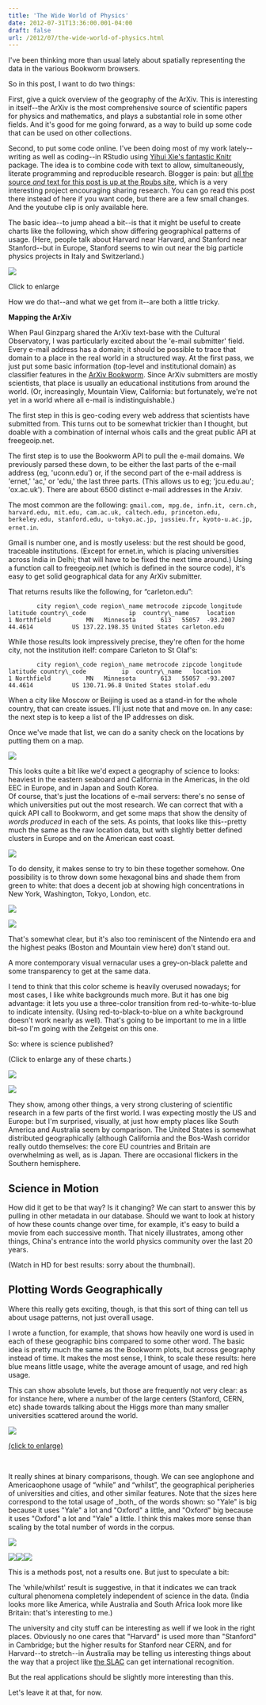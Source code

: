 ```yaml
---
title: 'The Wide World of Physics'
date: 2012-07-31T13:36:00.001-04:00
draft: false
url: /2012/07/the-wide-world-of-physics.html
---
```


I've been thinking more than usual lately about spatially representing the data in the various Bookworm browsers.

So in this post, I want to do two things:

First, give a quick overview of the geography of the ArXiv. This is interesting in itself--the ArXiv is the most comprehensive source of scientific papers for physics and mathematics, and plays a substantial role in some other fields. And it's good for me going forward, as a way to build up some code that can be used on other collections.

Second, to put some code online. I've been doing most of my work lately--writing as well as coding--in RStudio using [Yihui Xie's fantastic Knitr](http://yihui.name/knitr) package. The idea is to combine code with text to allow, simultaneously, literate programming and reproducible research. Blogger is pain: but [all the source _and_ text for this post is up at the Rpubs site](http://rpubs.com/benmschmidt/physics), which is a very interesting project encouraging sharing research. You can go read this post there instead of here if you want code, but there are a few small changes. And the youtube clip is only available here.

The basic idea--to jump ahead a bit--is that it might be useful to create charts like the following, which show differing geographical patterns of usage. (Here, people talk about Harvard near Harvard, and Stanford near Stanford--but in Europe, Stanford seems to win out near the big particle physics projects in Italy and Switzerland.)

[![](http://1.bp.blogspot.com/-3UhicLtodZM/UBgLiLrQH4I/AAAAAAAADhE/UVyL6BsMOcI/s640/9.png)](http://1.bp.blogspot.com/-3UhicLtodZM/UBgLiLrQH4I/AAAAAAAADhE/UVyL6BsMOcI/s1600/9.png)

Click to enlarge

How we do that--and what we get from it--are both a little tricky.

**Mapping the ArXiv**

When Paul Ginzparg shared the ArXiv text-base with the Cultural Observatory, I was particularly excited about the 'e-mail submitter' field. Every e-mail address has a domain; it should be possible to trace that domain to a place in the real world in a structured way. At the first pass, we just put some basic information (top-level and institutional domain) as classifier features in the [ArXiv Bookworm](http://arxiv.culturomics.org/). Since ArXiv submitters are mostly scientists, that place is usually an educational institutions from around the world. (Or, increasingly, Mountain View, California: but fortunately, we're not yet in a world where all e-mail is indistinguishable.)

The first step in this is geo-coding every web address that scientists have submitted from. This turns out to be somewhat trickier than I thought, but doable with a combination of internal whois calls and the great public API at freegeoip.net.

The first step is to use the Bookworm API to pull the e-mail domains. We previously parsed these down, to be either the last parts of the e-mail address (eg, 'uconn.edu') or, if the second part of the e-mail address is 'ernet,' 'ac,' or 'edu,' the last three parts. (This allows us to eg; 'jcu.edu.au'; 'ox.ac.uk'). There are about 6500 distinct e-mail addresses in the Arxiv.

The most common are the following: `gmail.com, mpg.de, infn.it, cern.ch, harvard.edu, mit.edu, cam.ac.uk, caltech.edu, princeton.edu, berkeley.edu, stanford.edu, u-tokyo.ac.jp, jussieu.fr, kyoto-u.ac.jp, ernet.in`.

Gmail is number one, and is mostly useless: but the rest should be good, traceable institutions. (Except for ernet.in, which is placing universities across India in Delhi; that will have to be fixed the next time around.) Using a function call to freegeoip.net (which is defined in the source code), it's easy to get solid geographical data for any ArXiv submitter.

  
That returns results like the following, for “carleton.edu”:

```
        city region\_code region\_name metrocode zipcode longitude latitude country\_code            ip  country\_name     location
1 Northfield          MN   Minnesota       613   55057  -93.2007  44.4614           US 137.22.198.35 United States carleton.edu
```

While those results look impressively precise, they're often for the home city, not the institution itelf: compare Carleton to St Olaf's:

```
        city region\_code region\_name metrocode zipcode longitude latitude country\_code          ip  country\_name   location
1 Northfield          MN   Minnesota       613   55057  -93.2007  44.4614           US 130.71.96.8 United States stolaf.edu
```

When a city like Moscow or Beijing is used as a stand-in for the whole country, that can create issues. I'll just note that and move on. In any case: the next step is to keep a list of the IP addresses on disk.

Once we've made that list, we can do a sanity check on the locations by putting them on a map.

[![](http://2.bp.blogspot.com/-7vhTbuhJ0QE/UBgKPbQalqI/AAAAAAAADfs/KRcwcgpFEY4/s640/1.png)](http://2.bp.blogspot.com/-7vhTbuhJ0QE/UBgKPbQalqI/AAAAAAAADfs/KRcwcgpFEY4/s1600/1.png)

This looks quite a bit like we'd expect a geography of science to looks: heaviest in the eastern seaboard and California in the Americas, in the old EEC in Europe, and in Japan and South Korea.  
Of course, that's just the locations of e-mail servers: there's no sense of which universities put out the most research. We can correct that with a quick API call to Bookworm, and get some maps that show the density of _words produced_ in each of the sets. As points, that looks like this--pretty much the same as the raw location data, but with slightly better defined clusters in Europe and on the American east coast.

[![](http://4.bp.blogspot.com/-HGrw_yqfC_k/UBgKT4AOG0I/AAAAAAAADgE/7djPgn41YbA/s1600/2.png)](http://4.bp.blogspot.com/-HGrw_yqfC_k/UBgKT4AOG0I/AAAAAAAADgE/7djPgn41YbA/s1600/2.png)

To do density, it makes sense to try to bin these together somehow. One possibility is to throw down some hexagonal bins and shade them from green to white: that does a decent job at showing high concentrations in New York, Washington, Tokyo, London, etc.

[![](http://3.bp.blogspot.com/-nLmyPRC9xek/UBgKUhLFQrI/AAAAAAAADgM/PWZHDn-p1DI/s1600/3.png)](http://3.bp.blogspot.com/-nLmyPRC9xek/UBgKUhLFQrI/AAAAAAAADgM/PWZHDn-p1DI/s1600/3.png)

[![](http://2.bp.blogspot.com/-3HMLQGQ_Pko/UBgKVUsr3FI/AAAAAAAADgU/9G9g_GXGvlk/s1600/4.png)](http://2.bp.blogspot.com/-3HMLQGQ_Pko/UBgKVUsr3FI/AAAAAAAADgU/9G9g_GXGvlk/s1600/4.png)

That's somewhat clear, but it's also too reminiscent of the Nintendo era and the highest peaks (Boston and Mountain view here) don't stand out.

A more contemporary visual vernacular uses a grey-on-black palette and some transparency to get at the same data.

I tend to think that this color scheme is heavily overused nowadays; for most cases, I like white backgrounds much more. But it has one big advantage: it lets you use a three-color transition from red-to-white-to-blue to indicate intensity. (Using red-to-black-to-blue on a white background doesn't work nearly as well). That's going to be important to me in a little bit–so I'm going with the Zeitgeist on this one.

So: where is science published?

(Click to enlarge any of these charts.)

[![](http://1.bp.blogspot.com/-GKFQn9-BlOU/UBgKWAy7xKI/AAAAAAAADgc/IF6zKnQe4_w/s640/5.png)](http://1.bp.blogspot.com/-GKFQn9-BlOU/UBgKWAy7xKI/AAAAAAAADgc/IF6zKnQe4_w/s1600/5.png)

[![](http://2.bp.blogspot.com/-tjVgzr6FoKI/UBgLgQaFwqI/AAAAAAAADgs/tDmJcy1DXDY/s640/6.png)](http://2.bp.blogspot.com/-tjVgzr6FoKI/UBgLgQaFwqI/AAAAAAAADgs/tDmJcy1DXDY/s1600/6.png)

They show, among other things, a very strong clustering of scientific research in a few parts of the first world. I was expecting mostly the US and Europe: but I'm surprised, visually, at just how empty places like South America and Australia seem by comparison. The United States is somewhat distributed geographically (although California and the Bos-Wash corridor really outdo themselves: the core EU countries and Britain are overwhelming as well, as is Japan. There are occasional flickers in the Southern hemisphere.

## Science in Motion

How did it get to be that way? Is it changing? We can start to answer this by pulling in other metadata in our database. Should we want to look at history of how these counts change over time, for example, it's easy to build a movie from each successive month. That nicely illustrates, among other things, China's entrance into the world physics community over the last 20 years.

(Watch in HD for best results: sorry about the thumbnail).

## Plotting Words Geographically

Where this really gets exciting, though, is that this sort of thing can tell us about usage patterns, not just overall usage.

I wrote a function, for example, that shows how heavily one word is used in each of these geographic bins compared to some other word. The basic idea is pretty much the same as the Bookworm plots, but across geography instead of time. It makes the most sense, I think, to scale these results: here blue means little usage, white the average amount of usage, and red high usage.

This can show absolute levels, but those are frequently not very clear: as for instance here, where a number of the large centers (Stanford, CERN, etc) shade towards talking about the Higgs more than many smaller universities scattered around the world.

[![](http://3.bp.blogspot.com/-zpbulPXpUaQ/UBgLg5RnJfI/AAAAAAAADg0/qU4yrv45vJc/s640/7.png)](http://3.bp.blogspot.com/-zpbulPXpUaQ/UBgLg5RnJfI/AAAAAAAADg0/qU4yrv45vJc/s1600/7.png)

[(click to enlarge)](http://1.bp.blogspot.com/-weKSQivbQOg/UBgLhnkwIYI/AAAAAAAADg8/Z-inT78paZg/s1600/8.png)

[  
](http://1.bp.blogspot.com/-3UhicLtodZM/UBgLiLrQH4I/AAAAAAAADhE/UVyL6BsMOcI/s1600/9.png)

It really shines at binary comparisons, though. We can see anglophone and Americaophone usage of “while” and “whilst”, the geographical peripheries of universities and cities, and other similar features. Note that the sizes here correspond to the total usage of \_both\_ of the words shown: so "Yale" is big because it uses "Yale" a lot and "Oxford" a little, and "Oxford" big because it uses "Oxford" a lot and "Yale" a little. I think this makes more sense than scaling by the total number of words in the corpus.

[![](http://1.bp.blogspot.com/-weKSQivbQOg/UBgLhnkwIYI/AAAAAAAADg8/Z-inT78paZg/s640/8.png)](http://1.bp.blogspot.com/-weKSQivbQOg/UBgLhnkwIYI/AAAAAAAADg8/Z-inT78paZg/s1600/8.png)

[![](http://3.bp.blogspot.com/-gEh6KVPpvkg/UBgKTeBYQEI/AAAAAAAADf8/BIDXLvPx9_M/s640/11.png)](http://3.bp.blogspot.com/-gEh6KVPpvkg/UBgKTeBYQEI/AAAAAAAADf8/BIDXLvPx9_M/s1600/11.png)[![](http://4.bp.blogspot.com/-OFZ9Z9VkS8Y/UBgKSvGGpXI/AAAAAAAADf0/zx9Amjf7MR8/s640/10.png)](http://4.bp.blogspot.com/-OFZ9Z9VkS8Y/UBgKSvGGpXI/AAAAAAAADf0/zx9Amjf7MR8/s1600/10.png)[![](http://1.bp.blogspot.com/-3UhicLtodZM/UBgLiLrQH4I/AAAAAAAADhE/UVyL6BsMOcI/s640/9.png)](http://1.bp.blogspot.com/-3UhicLtodZM/UBgLiLrQH4I/AAAAAAAADhE/UVyL6BsMOcI/s1600/9.png)

This is a methods post, not a results one. But just to speculate a bit:

The 'while/whilst' result is suggestive, in that it indicates we can track cultural phenomena completely independent of science in the data. (India looks more like America, while Australia and South Africa look more like Britain: that's interesting to me.)

The university and city stuff can be interesting as well if we look in the right places. Obviously no one cares that "Harvard" is used more than "Stanford" in Cambridge; but the higher results for Stanford near CERN, and for Harvard--to stretch--in Australia may be telling us interesting things about the way that a project like [the SLAC](http://www.slac.stanford.edu/) can get international recognition.

But the real applications should be slightly more interesting than this.

Let's leave it at that, for now.
